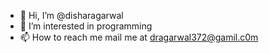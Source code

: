- 👋 Hi, I’m @disharagarwal
- 👀 I’m interested in programming
- 📫 How to reach me mail me at dragarwal372@gamil.c0m

<!---
disharagarwal/disharagarwal is a ✨ special ✨ repository because its `README.md` (this file) appears on your GitHub profile.
You can click the Preview link to take a look at your changes.
--->
